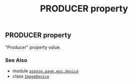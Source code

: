 ﻿---
title: PRODUCER property
second_title: Aspose.Page for Python via .NET API References
description: 
type: docs
weight: 160
url: /python-net/aspose.page.eps.device/imagedevice/producer/
is_root: false
---

## PRODUCER property


"Producer" property value.

### See Also
* module [`aspose.page.eps.device`](../../)
* class [`ImageDevice`](/page/python-net/aspose.page.eps.device/imagedevice)
